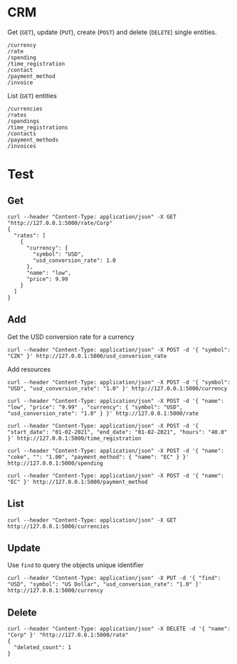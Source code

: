 # CRM

Get (`GET`), update (`PUT`), create (`POST`) and delete (`DELETE`) single entities.
```
/currency
/rate
/spending
/time_registration
/contact
/payment_method
/invoice
```

List (`GET`) entities
```
/currencies
/rates
/spendings
/time_registrations
/contacts
/payment_methods
/invoices
```

# Test

## Get
```
curl --header "Content-Type: application/json" -X GET "http://127.0.0.1:5000/rate/Corp"
{
  "rates": [
    {
      "currency": {
        "symbol": "USD",
        "usd_conversion_rate": 1.0
      },
      "name": "low",
      "price": 9.99
    }
  ]
}
```

## Add
Get the USD conversion rate for a currency
```
curl --header "Content-Type: application/json" -X POST -d '{ "symbol": "CZK" }' http://127.0.0.1:5000/usd_conversion_rate
```
Add resources
```
curl --header "Content-Type: application/json" -X POST -d '{ "symbol": "USD", "usd_conversion_rate": "1.0" }' http://127.0.0.1:5000/currency

curl --header "Content-Type: application/json" -X POST -d '{ "name": "low", "price": "9.99" , "currency": { "symbol": "USD", "usd_conversion_rate": "1.0" } }' http://127.0.0.1:5000/rate

curl --header "Content-Type: application/json" -X POST -d '{ "start_date": "01-02-2021", "end_date": "01-02-2021", "hours": "40.0" }' http://127.0.0.1:5000/time_registration

curl --header "Content-Type: application/json" -X POST -d '{ "name": "coke", "": "1.00", "payment_method": { "name": "EC" } }' http://127.0.0.1:5000/spending

curl --header "Content-Type: application/json" -X POST -d '{ "name": "EC" }' http://127.0.0.1:5000/payment_method

```

## List
```
curl --header "Content-Type: application/json" -X GET http://127.0.0.1:5000/currencies
```

## Update
Use `find` to query the objects unique identifier
```
curl --header "Content-Type: application/json" -X PUT -d '{ "find": "USD", "symbol": "US Dollar", "usd_conversion_rate": "1.0" }' http://127.0.0.1:5000/currency
```

## Delete
```
curl --header "Content-Type: application/json" -X DELETE -d '{ "name": "Corp" }' "http://127.0.0.1:5000/rate"
{
  "deleted_count": 1
}
```
